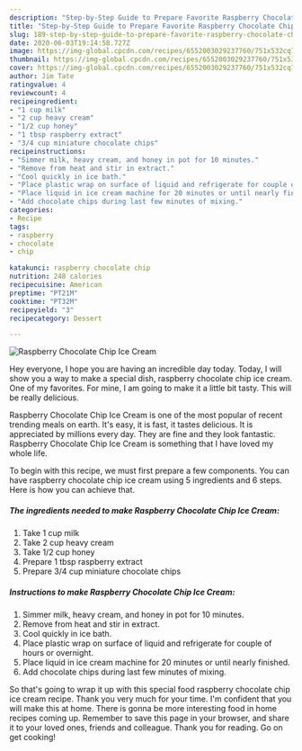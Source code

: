 ```yaml
---
description: "Step-by-Step Guide to Prepare Favorite Raspberry Chocolate Chip Ice Cream"
title: "Step-by-Step Guide to Prepare Favorite Raspberry Chocolate Chip Ice Cream"
slug: 189-step-by-step-guide-to-prepare-favorite-raspberry-chocolate-chip-ice-cream
date: 2020-06-03T19:14:58.727Z
image: https://img-global.cpcdn.com/recipes/6552003029237760/751x532cq70/raspberry-chocolate-chip-ice-cream-recipe-main-photo.jpg
thumbnail: https://img-global.cpcdn.com/recipes/6552003029237760/751x532cq70/raspberry-chocolate-chip-ice-cream-recipe-main-photo.jpg
cover: https://img-global.cpcdn.com/recipes/6552003029237760/751x532cq70/raspberry-chocolate-chip-ice-cream-recipe-main-photo.jpg
author: Jim Tate
ratingvalue: 4
reviewcount: 4
recipeingredient:
- "1 cup milk"
- "2 cup heavy cream"
- "1/2 cup honey"
- "1 tbsp raspberry extract"
- "3/4 cup miniature chocolate chips"
recipeinstructions:
- "Simmer milk, heavy cream, and honey in pot for 10 minutes."
- "Remove from heat and stir in extract."
- "Cool quickly in ice bath."
- "Place plastic wrap on surface of liquid and refrigerate for couple of hours or overnight."
- "Place liquid in ice cream machine for 20 minutes or until nearly finished."
- "Add chocolate chips during last few minutes of mixing."
categories:
- Recipe
tags:
- raspberry
- chocolate
- chip

katakunci: raspberry chocolate chip 
nutrition: 248 calories
recipecuisine: American
preptime: "PT21M"
cooktime: "PT32M"
recipeyield: "3"
recipecategory: Dessert

---
```



![Raspberry Chocolate Chip Ice Cream](https://img-global.cpcdn.com/recipes/6552003029237760/751x532cq70/raspberry-chocolate-chip-ice-cream-recipe-main-photo.jpg)

Hey everyone, I hope you are having an incredible day today. Today, I will show you a way to make a special dish, raspberry chocolate chip ice cream. One of my favorites. For mine, I am going to make it a little bit tasty. This will be really delicious.

Raspberry Chocolate Chip Ice Cream is one of the most popular of recent trending meals on earth. It's easy, it is fast, it tastes delicious. It is appreciated by millions every day. They are fine and they look fantastic. Raspberry Chocolate Chip Ice Cream is something that I have loved my whole life.




To begin with this recipe, we must first prepare a few components. You can have raspberry chocolate chip ice cream using 5 ingredients and 6 steps. Here is how you can achieve that.

##### The ingredients needed to make Raspberry Chocolate Chip Ice Cream:

1. Take 1 cup milk
1. Take 2 cup heavy cream
1. Take 1/2 cup honey
1. Prepare 1 tbsp raspberry extract
1. Prepare 3/4 cup miniature chocolate chips




##### Instructions to make Raspberry Chocolate Chip Ice Cream:

1. Simmer milk, heavy cream, and honey in pot for 10 minutes.
1. Remove from heat and stir in extract.
1. Cool quickly in ice bath.
1. Place plastic wrap on surface of liquid and refrigerate for couple of hours or overnight.
1. Place liquid in ice cream machine for 20 minutes or until nearly finished.
1. Add chocolate chips during last few minutes of mixing.




So that's going to wrap it up with this special food raspberry chocolate chip ice cream recipe. Thank you very much for your time. I'm confident that you will make this at home. There is gonna be more interesting food in home recipes coming up. Remember to save this page in your browser, and share it to your loved ones, friends and colleague. Thank you for reading. Go on get cooking!
